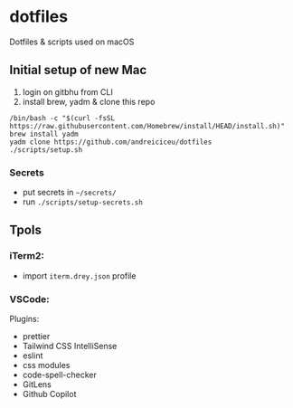 # dotfiles

Dotfiles &amp; scripts used on macOS

## Initial setup of new Mac
1. login on gitbhu from CLI
2. install brew, yadm & clone this repo
```shell
/bin/bash -c "$(curl -fsSL https://raw.githubusercontent.com/Homebrew/install/HEAD/install.sh)"
brew install yadm
yadm clone https://github.com/andreiciceu/dotfiles
./scripts/setup.sh
```

### Secrets
- put secrets in `~/secrets/`
- run `./scripts/setup-secrets.sh`


## Tpols
### iTerm2:

- import `iterm.drey.json` profile

### VSCode:

Plugins:

- prettier
- Tailwind CSS IntelliSense
- eslint
- css modules
- code-spell-checker
- GitLens
- Github Copilot

